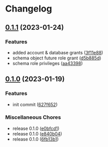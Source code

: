 # Changelog

## [0.1.1](https://github.com/Tsanton/goflake-client/compare/v0.1.0...v0.1.1) (2023-01-24)


### Features

* added account & database grants ([3f11e88](https://github.com/Tsanton/goflake-client/commit/3f11e88a9744ed83aa0e926bde141460ae0156b4))
* schema object future role grant ([d5b885d](https://github.com/Tsanton/goflake-client/commit/d5b885d0136c45ded8b73a04606ef22972ef4301))
* schema role privileges ([aa43398](https://github.com/Tsanton/goflake-client/commit/aa43398d156a725933d6d3cb6ae3aa03a6b58b3d))

## [0.1.0](https://github.com/Tsanton/goflake-client/compare/v0.1.0...v0.1.0) (2023-01-19)


### Features

* init commit ([627f652](https://github.com/Tsanton/goflake-client/commit/627f652386803bb23ac3c390ee8d31e9d5eefb51))


### Miscellaneous Chores

* release 0.1.0 ([e0bfcd1](https://github.com/Tsanton/goflake-client/commit/e0bfcd1838fa856c53b2aa6bbf1c63135ba2c73c))
* release 0.1.0 ([e840b04](https://github.com/Tsanton/goflake-client/commit/e840b04f425092594ba8465c2f7b9a3804064fe5))
* release 0.1.0 ([6fb13b1](https://github.com/Tsanton/goflake-client/commit/6fb13b15822f16dec20880b6116a9cc374d69386))
